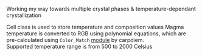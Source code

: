 Working my way towards multiple crystal phases & temperature-dependant crystallization

Cell class is used to store temperature and composition values
Magma temperature is converted to RGB using polynomial equations, which are pre-calculated using `Color_Match` [module](https://github.com/carpdiem/Color-Match) by carpdiem.  
Supported temperature range is from 500 to 2000 Celsius
